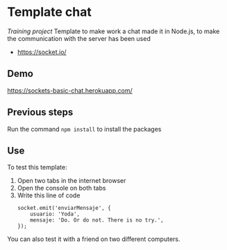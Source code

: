 # Template chat
*Training project*
Template to make work a chat made it in Node.js, to make the communication with the server has been used
- https://socket.io/

## Demo
https://sockets-basic-chat.herokuapp.com/

## Previous steps
Run the command ```npm install``` to install the packages

## Use
To test this template:
1. Open two tabs in the internet browser
2. Open the console on both tabs
3. Write this line of code
    ```
    socket.emit('enviarMensaje', {
        usuario: 'Yoda',
        mensaje: 'Do. Or do not. There is no try.',
    });
    ```
You can also test it with a friend on two different computers.